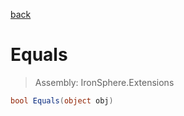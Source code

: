 ﻿

[back](/IronSphere.Extensions/types/LinqExtensions)

# Equals

> Assembly: IronSphere.Extensions

```csharp
bool Equals(object obj)
```



 